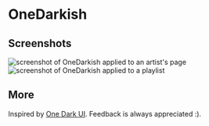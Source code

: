 # OneDarkish

## Screenshots

![screenshot of OneDarkish applied to an artist's page](https://github.com/lukeiamyo/spicetify-themes/blob/master/OneDarkish/screenshot_artist.png)
![screenshot of OneDarkish applied to a playlist](https://github.com/lukeiamyo/spicetify-themes/blob/master/OneDarkish/screenshot_playlist.png)

## More

Inspired by [One Dark UI](https://atom.io/themes/one-dark-ui). Feedback is always appreciated :).
